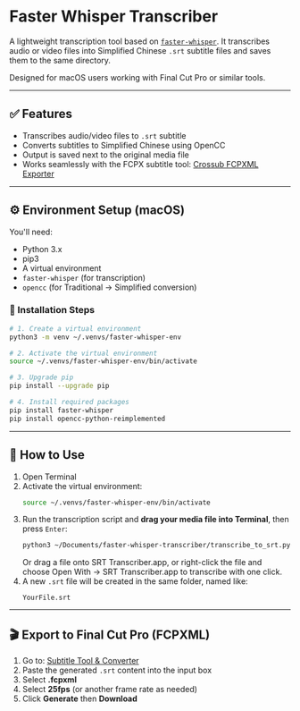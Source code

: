 # Faster Whisper Transcriber

A lightweight transcription tool based on [`faster-whisper`](https://github.com/guillaumekln/faster-whisper). It transcribes audio or video files into Simplified Chinese `.srt` subtitle files and saves them to the same directory.

Designed for macOS users working with Final Cut Pro or similar tools.

---

## ✅ Features

- Transcribes audio/video files to `.srt` subtitle
- Converts subtitles to Simplified Chinese using OpenCC
- Output is saved next to the original media file
- Works seamlessly with the FCPX subtitle tool: [Crossub FCPXML Exporter](https://orzass.com/crossub/srt/63)

---

## ⚙️ Environment Setup (macOS)

You'll need:

- Python 3.x
- pip3
- A virtual environment
- `faster-whisper` (for transcription)
- `opencc` (for Traditional → Simplified conversion)

### 🔧 Installation Steps

```bash
# 1. Create a virtual environment
python3 -m venv ~/.venvs/faster-whisper-env

# 2. Activate the virtual environment
source ~/.venvs/faster-whisper-env/bin/activate

# 3. Upgrade pip
pip install --upgrade pip

# 4. Install required packages
pip install faster-whisper
pip install opencc-python-reimplemented
```

---

## 🚀 How to Use

1. Open Terminal
2. Activate the virtual environment:
   ```bash
   source ~/.venvs/faster-whisper-env/bin/activate
   ```
3. Run the transcription script and **drag your media file into Terminal**, then press `Enter`:
   ```bash
   python3 ~/Documents/faster-whisper-transcriber/transcribe_to_srt.py [drag your file here]
   ```
   Or drag a file onto SRT Transcriber.app, or right-click the file and choose Open With → SRT Transcriber.app to transcribe with one click.
4. A new `.srt` file will be created in the same folder, named like:
   ```
   YourFile.srt
   ```

---

## 🎬 Export to Final Cut Pro (FCPXML)

1. Go to: [Subtitle Tool & Converter](https://editingtools.io/subtitles/)
2. Paste the generated `.srt` content into the input box
3. Select **.fcpxml**
4. Select **25fps** (or another frame rate as needed)
6. Click **Generate** then **Download**
